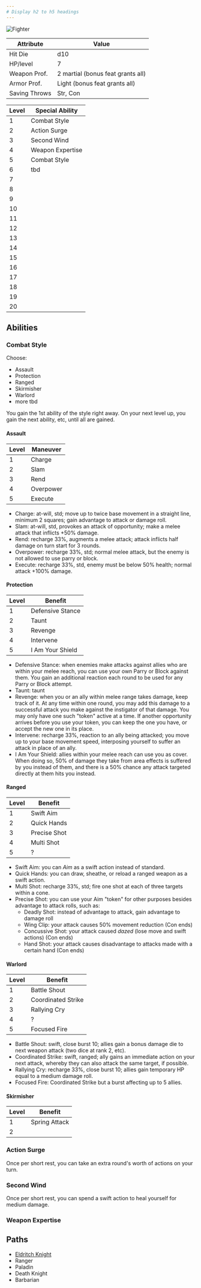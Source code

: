 ```yaml
---
# Display h2 to h5 headings
---
```


![Fighter](</img/character/classes/fighter.jpg>)


Attribute     | Value
---------     | -----
Hit Die       | d10
HP/level      | 7
Weapon Prof.  | 2 martial (bonus feat grants all)
Armor Prof.   | Light (bonus feat grants all)
Saving Throws | Str, Con


Level | Special Ability
----- | ---------------
1     | Combat Style
2     | Action Surge
3     | Second Wind
4     | Weapon Expertise
5     | Combat Style
6     | tbd
7     | 
8     | 
9     | 
10    | 
11    | 
12    | 
13    | 
14    | 
15    | 
16    | 
17    | 
18    | 
19    | 
20    | 


## Abilities

### Combat Style
Choose:
- Assault
- Protection
- Ranged
- Skirmisher
- Warlord
- more tbd

You gain the 1st ability of the style right away. On your next level up, you gain the next ability, etc, until all are gained.


#### Assault
Level | Maneuver
------|---------
1     | Charge
2     | Slam
3     | Rend
4     | Overpower
5     | Execute

- Charge: at-will, std; move up to twice base movement in a straight line, minimum 2 squares; gain advantage to attack or damage roll.
- Slam: at-will, std, provokes an attack of opportunity; make a melee attack that inflicts +50% damage.
- Rend: recharge 33%, augments a melee attack; attack inflicts half damage on turn start for 3 rounds.
- Overpower: recharge 33%, std; normal melee attack, but the enemy is not allowed to use parry or block.
- Execute: recharge 33%, std, enemy must be below 50% health; normal attack +100% damage.

#### Protection
Level | Benefit
------|--------
1     | Defensive Stance
2     | Taunt
3     | Revenge
4     | Intervene
5     | I Am Your Shield


- Defensive Stance: when enemies make attacks against allies who are within your melee reach, you can use your own Parry or Block against them. You gain an additional reaction each round to be used for any Parry or Block attempt.
- Taunt: taunt
- Revenge: when you or an ally within melee range takes damage, keep track of it. At any time within one round, you may add this damage to a successful attack you make against the instigator of that damage. You may only have one such "token" active at a time. If another opportunity arrives before you use your token, you can keep the one you have, or accept the new one in its place.
- Intervene: recharge 33%, reaction to an ally being attacked; you move up to your base movement speed, interposing yourself to suffer an attack in place of an ally.
- I Am Your Shield: allies within your melee reach can use you as cover. When doing so, 50% of damage they take from area effects is suffered by you instead of them, and there is a 50% chance any attack targeted directly at them hits you instead.


#### Ranged
Level | Benefit
------|--------
1     | Swift Aim
2     | Quick Hands
3     | Precise Shot
4     | Multi Shot
5     | ?

- Swift Aim: you can *Aim* as a swift action instead of standard.
- Quick Hands: you can draw, sheathe, or reload a ranged weapon as a swift action.
- Multi Shot: recharge 33%, std; fire one shot at each of three targets within a cone.
- Precise Shot: you can use your Aim "token" for other purposes besides advantage to attack rolls, such as:
  - Deadly Shot: instead of advantage to attack, gain advantage to damage roll
  - Wing Clip: your attack causes 50% movement reduction (Con ends)
  - Concussive Shot: your attack caused *dazed* (lose move and swift actions) (Con ends)
  - Hand Shot: your attack causes disadvantage to attacks made with a certain hand (Con ends)


#### Warlord
Level | Benefit
------|--------
1     | Battle Shout
2     | Coordinated Strike
3     | Rallying Cry
4     | ?
5     | Focused Fire

- Battle Shout: swift, close burst 10; allies gain a bonus damage die to next weapon attack (two dice at rank 2, etc).
- Coordinated Strike: swift, ranged; ally gains an immediate action on your next attack, whereby they can also attack the same target, if possible.
- Rallying Cry: recharge 33%, close burst 10; allies gain temporary HP equal to a medium damage roll.
- Focused Fire: Coordinated Strike but a burst affecting up to 5 allies.


#### Skirmisher
Level | Benefit
------|--------
1     | Spring Attack
2     | 



### Action Surge
Once per short rest, you can take an extra round's worth of actions on your turn.


### Second Wind
Once per short rest, you can spend a swift action to heal yourself for medium damage.


### Weapon Expertise









## Paths

* [Eldritch Knight](../paths/Eldritch%20Knight.md)
* Ranger
* Paladin
* Death Knight
* Barbarian